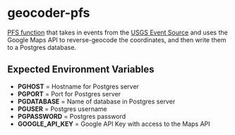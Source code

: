 # geocoder-pfs

[PFS function](https://pivotal.io/platform/pivotal-function-service) that takes in events from the [USGS Event Source](https://github.com/gswk/usgs-event-source) and uses the Google Maps API to reverse-geocode the coordinates, and then write them to a Postgres database.

Expected Environment Variables
---
- **PGHOST** = Hostname for Postgres server
- **PGPORT** = Port for Postgres server
- **PGDATABASE** = Name of database in Postgres server
- **PGUSER** = Postgres username
- **PGPASSWORD** = Postgres password
- **GOOGLE_API_KEY** = Google API Key with access to the Maps API
